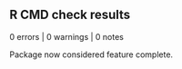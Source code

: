 ## R CMD check results
  
0 errors | 0 warnings | 0 notes

Package now considered feature complete.
